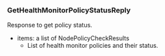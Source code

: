 ### GetHealthMonitorPolicyStatusReply
Response to get policy status.

- items: a list of NodePolicyCheckResults
  - List of health monitor policies and their status.
